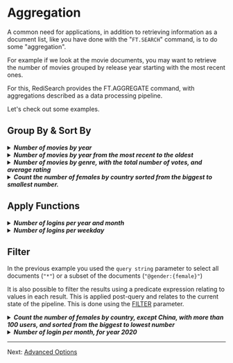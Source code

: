 # Aggregation

A common need for applications, in addition to retrieving information as a document list, like you have done with the "`FT.SEARCH`" command, is to do some "aggregation".

For example if we look at the movie documents, you may want to retrieve the number of movies grouped by release year starting with the most recent ones.

For this, RediSearch provides the FT.AGGREGATE command, with aggregations described as a data processing pipeline.

Let's check out some examples.

## Group By & Sort By

<details> 
  <summary>
  <i><b>
  Number of movies by year
  </b></i>
  </summary>

```
> FT.AGGREGATE "idx:movie" "*" GROUPBY 1 @release_year REDUCE COUNT 0 AS nb_of_movies

 1) (integer) 60
 2) 1) "release_year"
    2) "1964"
    3) "nb_of_movies"
    4) "9"
 ...   
 61) 1) "release_year"
    2) "2010"
    3) "nb_of_movies"
    4) "15"
```



---
</details>


<details> 
  <summary>
  <i><b>
  Number of movies by year from the most recent to the oldest
  </b></i>
  </summary>

```
> FT.AGGREGATE "idx:movie" "*" GROUPBY 1 @release_year REDUCE COUNT 0 AS nb_of_movies SORTBY 2 @release_year DESC 

1) (integer) 60
 2) 1) "release_year"
    2) "2019"
    3) "nb_of_movies"
    4) "14"
 ...   
11) 1) "release_year"
    2) "2010"
    3) "nb_of_movies"
    4) "15"
```
---
</details>

<details> 
  <summary>
  <i><b>
  Number of movies by genre, with the total number of votes, and average rating
  </b></i>
  </summary>

```
> FT.AGGREGATE idx:movie "*" GROUPBY 1 @genre REDUCE COUNT 0 AS nb_of_movies REDUCE SUM 1 votes AS nb_of_votes REDUCE AVG 1 rating AS avg_rating SORTBY 4 @avg_rating DESC @nb_of_votes DESC


 1) (integer) 26
 2) 1) "genre"
    2) "fantasy"
    3) "nb_of_movies"
    4) "1"
    5) "nb_of_votes"
    6) "1500090"
    7) "avg_rating"
    8) "8.8"
...
11) 1) "genre"
    2) "romance"
    3) "nb_of_movies"
    4) "2"
    5) "nb_of_votes"
    6) "746"
    7) "avg_rating"
    8) "6.65"
```

---
</details>


<details> 
  <summary>
  <i><b>
  Count the number of females by country sorted from the biggest to smallest number.
  </b></i>
  </summary>

```
> FT.AGGREGATE idx:user "@gender:{female}" GROUPBY 1 @country REDUCE COUNT 0 AS nb_of_users SORTBY 2 @nb_of_users DESC

 1) (integer) 193
 2) 1) "country"
    2) "china"
    3) "nb_of_users"
    4) "537"
...
11) 1) "country"
    2) "ukraine"
    3) "nb_of_users"
    4) "72"
```

---
</details>


## Apply Functions


<details> 
  <summary>
  <i><b>
  Number of logins per year and month
  </b></i>
  </summary>

The `idx:user` index contains the last_login field. This field stores the last login time as an EPOC timestamp.

RediSearch aggregation allows you to apply transformations to each record. This is done using the [APPLY](https://redis.io/docs/stack/search/reference/aggregations/#apply-expressions) parameter.

For this example you have to use a [date/time](https://redis.io/docs/stack/search/reference/aggregations/#list-of-datetime-apply-functions) function to extract the month and year from the timestamp.

```
> FT.AGGREGATE idx:user * APPLY year(@last_login) AS year APPLY "monthofyear(@last_login) + 1" AS month GROUPBY 2 @year @month REDUCE count 0 AS num_login SORTBY 4 @year ASC @month ASC

 1) (integer) 13
 2) 1) "year"
    2) "2019"
    3) "month"
    4) "9"
    5) "num_login"
    6) "230"
...
14) 1) "year"
    2) "2020"
    3) "month"
    4) "9"
    5) "num_login"
    6) "271"

```

---
</details>

<details> 
  <summary>
  <i><b>
  Number of logins per weekday
  </b></i>
  </summary>

Using the date/time Apply functions it is possible to extract the day of the week from the timestamp, so let's see how the logins are distributed over the week.

```
> FT.AGGREGATE idx:user * APPLY "dayofweek(@last_login) +1" AS dayofweek GROUPBY 1 @dayofweek REDUCE count 0 AS num_login SORTBY 2 @dayofweek ASC

1) (integer) 7
2) 1) "dayofweek"
   2) "1"
   3) "num_login"
   4) "815"
...
8) 1) "dayofweek"
   2) "7"
   3) "num_login"
   4) "906"

```

---
</details>

## Filter

In the previous example you used the `query string` parameter to select all documents (`"*"`) or a subset of the documents (`"@gender:{female}"`)

It is also possible to filter the results using a predicate expression relating to values in each result. This is applied post-query and relates to the current state of the pipeline. This is done using the [FILTER](https://redis.io/docs/stack/search/reference/aggregations/#filter-expressions) parameter. 


<details> 
  <summary>
  <i><b>
  Count the number of females by country, except China, with more than 100 users, and sorted from the biggest to lowest number
  </b></i>
  </summary>

```
> FT.AGGREGATE idx:user "@gender:{female}" GROUPBY 1 @country  REDUCE COUNT 0 AS nb_of_users  FILTER "@country!='china' && @nb_of_users > 100" SORTBY 2 @nb_of_users DESC

1) (integer) 163
2) 1) "country"
   2) "indonesia"
   3) "nb_of_users"
   4) "309"
...
6) 1) "country"
   2) "brazil"
   3) "nb_of_users"
   4) "108"
```

---
</details>


<details> 
  <summary>
  <i><b>
  Number of login per month, for year 2020
  </b></i>
  </summary>

This is similar to the previous query with the addition of a filter on the year.

```
> FT.AGGREGATE idx:user * APPLY year(@last_login) AS year APPLY "monthofyear(@last_login) + 1" AS month GROUPBY 2 @year @month REDUCE count 0 AS num_login  FILTER "@year==2020" SORTBY 2 @month ASC

 1) (integer) 13
 2) 1) "year"
    2) "2020"
    3) "month"
    4) "1"
    5) "num_login"
    6) "520"
...
10) 1) "year"
    2) "2020"
    3) "month"
    4) "9"
    5) "num_login"
    6) "271"

```

---
</details>


----
Next: [Advanced Options](009-advanced-features.md)
